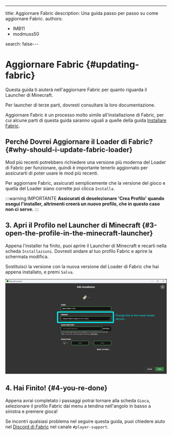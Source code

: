 ---
title: Aggiornare Fabric
description: Una guida passo per passo su come aggiornare Fabric.
authors:
  - IMB11
  - modmuss50

search: false---

# Aggiornare Fabric {#updating-fabric}

Questa guida ti aiuterà nell'aggiornare Fabric per quanto riguarda il Launcher di Minecraft.

Per launcher di terze parti, dovresti consultare la loro documentazione.

Aggiornare Fabric è un processo molto simile all'installazione di Fabric, per cui alcune parti di questa guida saranno uguali a quelle della guida [Installare Fabric](./installing-fabric).

## Perché Dovrei Aggiornare il Loader di Fabric? {#why-should-i-update-fabric-loader}

Mod più recenti potrebbero richiedere una versione più moderna del Loader di Fabric per funzionare, quindi è importante tenerlo aggiornato per assicurarti di poter usare le mod più recenti.

<!-- Include steps from installing guide, no need to repeat them. -->

<!--@include: ./installing-fabric.md{12,41}-->

Per aggiornare Fabric, assicurati semplicemente che la versione del gioco e quella del Loader siano corrette poi clicca `Installa`.

:::warning IMPORTANTE
**Assicurati di deselezionare 'Crea Profilo' quando esegui l'installer, altrimenti creerà un nuovo profilo, che in questo caso non ci serve.**
:::

## 3. Apri il Profilo nel Launcher di Minecraft {#3-open-the-profile-in-the-minecraft-launcher}

Appena l'installer ha finito, puoi aprire il Launcher di Minecraft e recarti nella scheda `Installazioni`. Dovresti andare al tuo profilo Fabric e aprire la schermata modifica.

Sostituisci la versione con la nuova versione del Loader di Fabric che hai appena installato, e premi `Salva`.

![Aggiornare la versione del Loader di Fabric nel Launcher di Minecraft](/assets/players/updating-fabric.png)

## 4. Hai Finito! {#4-you-re-done}

Appena avrai completato i passaggi potrai tornare alla scheda `Gioca`, selezionare il profilo Fabric dal menu a tendina nell'angolo in basso a sinistra e premere gioca!

Se incontri qualsiasi problema nel seguire questa guida, puoi chiedere aiuto nel [Discord di Fabric](https://discord.gg/v6v4pMv) nel canale `#player-support`.

